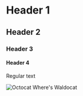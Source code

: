 # Header 1
## Header 2
### Header 3
#### Header 4

Regular text

![Octocat Where's Waldocat](https://octodex.github.com/images/waldocat.png)
